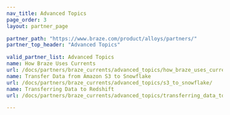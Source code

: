 ```yaml
---
nav_title: Advanced Topics
page_order: 3
layout: partner_page

partner_path: "https://www.braze.com/product/alloys/partners/"
partner_top_header: "Advanced Topics"

valid_partner_list: Advanced Topics
name: How Braze Uses Currents
url: /docs/partners/braze_currents/advanced_topics/how_braze_uses_currents/
name: Transfer Data from Amazon S3 to Snowflake
url: /docs/partners/braze_currents/advanced_topics/s3_to_snowflake/
name: Transferring Data to Redshift
url: /docs/partners/braze_currents/advanced_topics/transferring_data_to_redshift/

---
```

